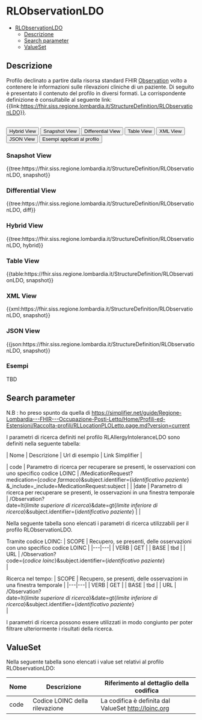 # RLObservationLDO

- [RLObservationLDO](#RLObservationLDO)
  - [Descrizione](#descrizione)
  - [Search parameter](#search-parameter)
  - [ValueSet](#valueset)


## Descrizione

Profilo declinato a partire dalla risorsa standard FHIR [Observation](https://hl7.org/fhir/r4/observation.html) volto a contenere le informazioni sulle rilevazioni cliniche di un paziente. 
Di seguito è presentato il contenuto del profilo in diversi formati. La corrispondente definizione è consultabile al seguente link: {{link:https://fhir.siss.regione.lombardia.it/StructureDefinition/RLObservationLDO}}.

<br>
<div class="tab">
  <button class="tablinks active" onclick="openTab(event, 'Hybrid View')">Hybrid View</button>
  <button class="tablinks" onclick="openTab(event, 'Snapshot View')">Snapshot View</button>
  <button class="tablinks" onclick="openTab(event, 'Differential View')">Differential View</button>
  <button class="tablinks" onclick="openTab(event, 'Table View')">Table View</button>
  <button class="tablinks" onclick="openTab(event, 'XML View')">XML View</button>
  <button class="tablinks" onclick="openTab(event, 'JSON View')">JSON View</button>
  <button class="tablinks" onclick="openTab(event, 'Esempi')">Esempi applicati al profilo</button>
</div>

<div id="Snapshot View" class="tabcontent">
  <h3>Snapshot View</h3>
{{tree:https://fhir.siss.regione.lombardia.it/StructureDefinition/RLObservationLDO, snapshot}}
</div>

<div id="Differential View" class="tabcontent">
  <h3>Differential View</h3>
{{tree:https://fhir.siss.regione.lombardia.it/StructureDefinition/RLObservationLDO, diff}}
</div>

<div id="Hybrid View" class="tabcontent"  style="display:block">
  <h3>Hybrid View</h3>
{{tree:https://fhir.siss.regione.lombardia.it/StructureDefinition/RLObservationLDO, hybrid}}
</div>

<div id="Table View" class="tabcontent">
  <h3>Table View</h3>
{{table:https://fhir.siss.regione.lombardia.it/StructureDefinition/RLObservationLDO, snapshot}}
</div>

<div id="XML View" class="tabcontent">
  <h3>XML View</h3>
{{xml:https://fhir.siss.regione.lombardia.it/StructureDefinition/RLObservationLDO, snapshot}}
</div>

<div id="JSON View" class="tabcontent">
  <h3>JSON View</h3>
{{json:https://fhir.siss.regione.lombardia.it/StructureDefinition/RLObservationLDO, snapshot}}
</div>

<div id="Esempi" class="tabcontent">
  <h3>Esempi</h3>
TBD
<br>
</div>


<!-- ===================================================FINE SEZIONE=================================================== -->

## Search parameter


N.B : ho preso spunto da quella di https://simplifier.net/guide/Regione-Lombardia---FHIR---Occupazione-Posti-Letto/Home/Profili-ed-Estensioni/Raccolta-profili/RLLocationPLOLetto.page.md?version=current 

I parametri di ricerca definiti nel profilo RLAllergyIntoleranceLDO sono definiti nella seguente tabella:

| Nome | Descrizione | Url di esempio | Link Simplifier |

| code | Parametro di ricerca per recuperare se presenti, le osservazioni con uno specifico codice LOINC  | /MedicationRequest?<br>medication={_codice farmaco_}&subject.identifier=\{_identificativo paziente_\}<br>&_include=_include=MedicationRequest:subject |  |
|date | Parametro di ricerca per recuperare se presenti, le osservazioni in una finestra temporale | /Observation?<br>date=lt\{_limite superiore di ricerca_}&date=gt\{_limite inferiore di ricerca_}&subject.identifier=\{_identificativo paziente_\} |  |


Nella seguente tabella sono elencati i parametri di ricerca utilizzabili per il profilo RLObservationLDO.

Tramite codice LOINC:
| SCOPE | Recupero, se presenti, delle osservazioni con uno specifico codice LOINC    |
|---|---|
| VERB | GET |
| BASE | tbd    |
| URL | /Observation?<br>code=\{_codice loinc_}&subject.identifier=\{_identificativo paziente_\}<br>    |


Ricerca nel tempo:
| SCOPE | Recupero, se presenti, delle osservazioni in una finestra temporale    |
|---|---|
| VERB | GET |
| BASE | tbd    |
| URL | /Observation?<br>date=lt\{_limite superiore di ricerca_}&date=gt\{_limite inferiore di ricerca_}&subject.identifier=\{_identificativo paziente_\}<br>      |

I parametri di ricerca possono essere utilizzati in modo congiunto per poter filtrare ulteriormente i risultati della ricerca.
<!-- ===================================================FINE SEZIONE=================================================== -->

## ValueSet


Nella seguente tabella sono elencati i value set relativi al profilo RLObservationLDO:

| Nome    | Descrizione    | Riferimento   al dettaglio della codifica    |
|---|---|---|
| code | Codice LOINC della rilevazione |La codifica è definita dal ValueSet http://loinc.org |

